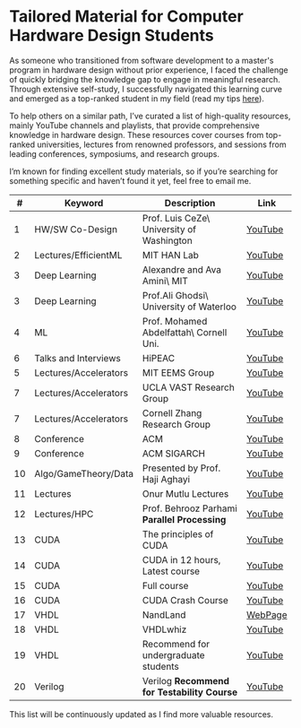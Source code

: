 # Tailored Material for Computer Hardware Design Students

As someone who transitioned from software development to a master's program in hardware design without prior experience, I faced the challenge of quickly bridging the knowledge gap to engage in meaningful research. Through extensive self-study, I successfully navigated this learning curve and emerged as a top-ranked student in my field (read my tips [here](https://gisink.com)).

To help others on a similar path, I’ve curated a list of high-quality resources, mainly YouTube channels and playlists, that provide comprehensive knowledge in hardware design. These resources cover courses from top-ranked universities, lectures from renowned professors, and sessions from leading conferences, symposiums, and research groups.

I’m known for finding excellent study materials, so if you’re searching for something specific and haven’t found it yet, feel free to email me.

|   #  | **Keyword**          | **Description**                                 | **Link**                                    |
|------|----------------------|-------------------------------------------|---------------------------------------------|
|   1  | HW/SW Co-Design       | Prof. Luis CeZe\ University of Washington| [YouTube](https://www.youtube.com/watch?v=2JS6EXdqi5M&list=PL0oekSefhQVJdk0hSRu6sZ2teWM740NtL) |
|   2  | Lectures/EfficientML  | MIT HAN Lab                              | [YouTube](https://www.youtube.com/watch?v=RgUl6BlyaF4&list=PL80kAHvQbh-qGtNc54A6KW4i4bkTPjiRF) |
|   3  | Deep Learning         | Alexandre and Ava Amini\ MIT              | [YouTube](https://www.youtube.com/@AAmini) |
|   3  | Deep Learning         | Prof.Ali Ghodsi\ University of Waterloo   | [YouTube](https://www.youtube.com/watch?v=RLH2meHRHHc&list=PLehuLRPyt1HxuYpdlW4KevYJVOSDG3DEz) |
|   4  | ML                    | Prof. Mohamed Abdelfattah\ Cornell Uni.  | [YouTube](https://www.youtube.com/playlist?list=PL0mFAhrXqy9CuopJhAB8GVu_Oy7J0ery6) |
|   6  | Talks and Interviews  | HiPEAC                                   | [YouTube](https://www.youtube.com/@HiPEAC/videos) |
|   5  | Lectures/Accelerators | MIT EEMS Group                           | [YouTube](https://www.youtube.com/@MITEEMSVivienneSze/videos) |
|   7  | Lectures/Accelerators | UCLA VAST Research Group                 | [YouTube](https://www.youtube.com/@UCLAVAST/videos) |
|   7  | Lectures/Accelerators | Cornell Zhang Research Group             | [YouTube](https://www.youtube.com/@cornellzhangresearchgroup9888/videos) |
|   8  | Conference            | ACM                                      | [YouTube](https://www.youtube.com/@TheOfficialACM/playlists) |
|   9  | Conference            | ACM SIGARCH                              | [YouTube](https://www.youtube.com/@acmsigarch2299/videos) |
|  10  | Algo/GameTheory/Data  | Presented by Prof. Haji Aghayi           | [YouTube](https://www.youtube.com/@hajiaghayi/playlists) |
|  11  | Lectures              | Onur Mutlu Lectures                      | [YouTube](https://www.youtube.com/@OnurMutluLectures/playlists) |
|  12  | Lectures/HPC          | Prof. Behrooz Parhami **Parallel Processing** | [YouTube](https://www.youtube.com/@behroozparhami3560/playlists) |
|  13  | CUDA                  | The principles of CUDA                   | [YouTube](https://www.youtube.com/watch?v=xwbD6fL5qC8&t=3s) |
|  14  | CUDA                  | CUDA in 12 hours, Latest course          | [YouTube](https://www.youtube.com/watch?v=86FAWCzIe_4&t=1012s) |
|  15  | CUDA                  | Full course                              | [YouTube](https://www.youtube.com/watch?v=cvo3gnInQ7M&list=PL1ysOEBe5977vlocXuRt6KBCYu_sdu1Ru) |
|  16  | CUDA                  | CUDA Crash Course                        | [YouTube](https://www.youtube.com/watch?v=2NgpYFdsduY&list=PLxNPSjHT5qvtYRVdNN1yDcdSl39uHV_sU) |
|  17  | VHDL                  | NandLand                                 | [WebPage](https://nandland.com/introduction-to-vhdl-for-beginners-with-code-examples/) |
|  18  | VHDL                  | VHDLwhiz                                 | [YouTube](https://www.youtube.com/watch?v=h4ZXge1BE80&list=PLIbRYKjjYOPkhpxnkQ0fwTXnmgsiCMcVV) |
|  19  | VHDL                  | Recommend for undergraduate students     | [YouTube](https://www.youtube.com/watch?v=TyB1jFj5hQ8&list=PL7kkolCtIBKLukrBsEDwKRTE64JvaJDhM&index=2) |
|  20  | Verilog               | Verilog **Recommend for Testability Course** | [YouTube](https://www.youtube.com/watch?v=nblGw37Fv8A) |

This list will be continuously updated as I find more valuable resources.
